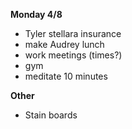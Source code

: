 **Monday 4/8**

* Tyler stellara insurance
* make Audrey lunch
* work meetings (times?)
* gym
* meditate 10 minutes

**Other**
* Stain boards 